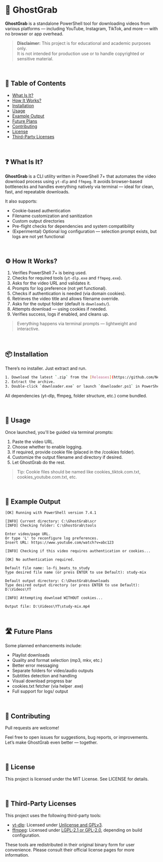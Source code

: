 # 👻 GhostGrab

**GhostGrab** is a standalone PowerShell tool for downloading videos from various platforms — including YouTube, Instagram, TikTok, and more — with no browser or app overhead.

> **Disclaimer:** This project is for educational and academic purposes only.  
> It is not intended for production use or to handle copyrighted or sensitive material.

<br>

## 📑 Table of Contents

- [What Is It?](#-what-is-it)
- [How It Works?](#-how-it-works)
- [Installation](#-installation)
- [Usage](#-usage)
- [Example Output](#-example-output)
- [Future Plans](#-future-plans)
- [Contributing](#-contributing)
- [License](#-license)
- [Third-Party Licenses](#-third-party-licenses)

<br>

## ❓ What Is It?

**GhostGrab** is a CLI utility written in PowerShell 7+ that automates the video download process using `yt-dlp` and `ffmpeg`. It avoids browser-based bottlenecks and handles everything natively via terminal — ideal for clean, fast, and repeatable downloads.

It also supports:
- Cookie-based authentication
- Filename customization and sanitization
- Custom output directories
- Pre-flight checks for dependencies and system compatibility
- (Experimental) Optional log configuration — selection prompt exists, but logs are not yet functional

<br>

## ⚙️ How It Works?

1. Verifies PowerShell 7+ is being used.
2. Checks for required tools (`yt-dlp.exe` and `ffmpeg.exe`).
3. Asks for the video URL and validates it.
4. Prompts for log preference (not yet functional).
5. Checks if authentication is needed (via domain cookies).
6. Retrieves the video title and allows filename override.
7. Asks for the output folder (default is `downloads/`).
8. Attempts download — using cookies if needed.
9. Verifies success, logs if enabled, and cleans up.

> Everything happens via terminal prompts — lightweight and interactive.

<br>

## 📦 Installation

There’s no installer. Just extract and run.

```bash
1. Download the latest `.zip` from the [Releases](https://github.com/Nespre/ghostgrab/releases) page.
2. Extract the archive.
3. Double-click `downloader.exe` or launch `downloader.ps1` in PowerShell 7+.
```
All dependencies (yt-dlp, ffmpeg, folder structure, etc.) come bundled.

<br>

## 🚀 Usage

Once launched, you'll be guided via terminal prompts:
1. Paste the video URL.
2. Choose whether to enable logging.
3. If required, provide cookie file (placed in the /cookies folder).
4. Customize the output filename and directory if desired.
5. Let GhostGrab do the rest.

> Tip: Cookie files should be named like cookies_tiktok.com.txt, cookies_youtube.com.txt, etc.

<br>

## 🧪 Example Output

```
[OK] Running with PowerShell version 7.4.1

[INFO] Current directory: C:\GhostGrab\scr
[INFO] Checking folder: C:\GhostGrab\tools

Enter video/page URL.
Or type 'L' to reconfigure log preferences.
Insert URL: https://www.youtube.com/watch?v=abc123

[INFO] Checking if this video requires authentication or cookies...

[OK] No authentication required.

Default file name: lo-fi_beats_to_study
Type desired file name (or press ENTER to use Default): study-mix

Default output directory: C:\GhostGrab\downloads
Type desired output directory (or press ENTER to use Default): D:\Videos\YT

[INFO] Attempting download WITHOUT cookies...

Output file: D:\Videos\YT\study-mix.mp4
```

<br>

## 🛣️ Future Plans

Some planned enhancements include:

* Playlist downloads
* Quality and format selection (mp3, mkv, etc.)
* Better error messaging
* Separate folders for video/audio outputs
* Subtitles detection and handling
* Visual download progress bar
* cookies.txt fetcher (via helper .exe)
* Full support for logs/ output

<br>

## 🤝 Contributing

Pull requests are welcome!

Feel free to open issues for suggestions, bug reports, or improvements.
Let’s make GhostGrab even better — together.

<br>

## 📄 License

This project is licensed under the MIT License. See LICENSE for details.

<br>

## 📄 Third-Party Licenses

This project uses the following third-party tools:

- [yt-dlp](https://github.com/yt-dlp/yt-dlp): Licensed under [Unlicense and GPLv3](https://github.com/yt-dlp/yt-dlp/blob/master/LICENSE).
- [ffmpeg](https://ffmpeg.org): Licensed under [LGPL-2.1 or GPL-2.0](https://ffmpeg.org/legal.html), depending on build configuration.

These tools are redistributed in their original binary form for user convenience. Please consult their official license pages for more information.
